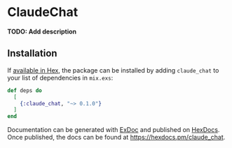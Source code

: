 # ClaudeChat

**TODO: Add description**

## Installation

If [available in Hex](https://hex.pm/docs/publish), the package can be installed
by adding `claude_chat` to your list of dependencies in `mix.exs`:

```elixir
def deps do
  [
    {:claude_chat, "~> 0.1.0"}
  ]
end
```

Documentation can be generated with [ExDoc](https://github.com/elixir-lang/ex_doc)
and published on [HexDocs](https://hexdocs.pm). Once published, the docs can
be found at <https://hexdocs.pm/claude_chat>.

